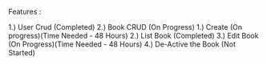 Features :


1.) User Crud (Completed)
2.) Book CRUD (On Progress)
    1.) Create (On progress)(Time Needed - 48 Hours)
    2.) List Book (Completed)
    3.) Edit Book (On Progress)(Time Needed - 48 Hours)
    4.) De-Active the Book (Not Started)
